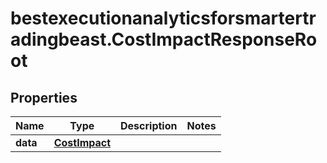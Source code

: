 # bestexecutionanalyticsforsmartertradingbeast.CostImpactResponseRoot

## Properties

Name | Type | Description | Notes
------------ | ------------- | ------------- | -------------
**data** | [**CostImpact**](CostImpact.md) |  | 


